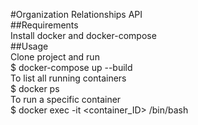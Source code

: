 #Organization Relationships API <br>
##Requirements<br>
Install docker and docker-compose<br>
##Usage<br>
Clone project and run<br>
$ docker-compose up --build<br>
To list all running containers<br>
$ docker ps<br>
To run a specific container<br>
$ docker exec -it <container_ID> /bin/bash
